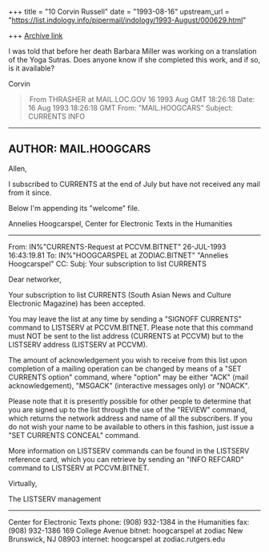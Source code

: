 +++
title = "10 Corvin Russell"
date = "1993-08-16"
upstream_url = "https://list.indology.info/pipermail/indology/1993-August/000629.html"

+++
[Archive link](https://list.indology.info/pipermail/indology/1993-August/000629.html)

I was told that before her death Barbara Miller was working on a translation
of the Yoga Sutras.   Does anyone know if she completed this work, and
if so, is it available?


Corvin






> From THRASHER at MAIL.LOC.GOV 16 1993 Aug GMT 18:26:18
Date: 16 Aug 1993 18:26:18 GMT
From: "MAIL.HOOGCARS" <THRASHER at MAIL.LOC.GOV>
Subject: CURRENTS INFO

------------------------------------
AUTHOR: MAIL.HOOGCARS               
------------------------------------
Allen, 

I subscribed to CURRENTS at the end of July but have not received any 
mail from it since. 

Below I'm appending its "welcome" file. 

Annelies Hoogcarspel, 
Center for Electronic Texts in the Humanities 

***** 

From:   IN%"CURRENTS-Request at PCCVM.BITNET" 26-JUL-1993 16:43:19.81 
To:     IN%"HOOGCARSPEL at ZODIAC.BITNET"  "Annelies Hoogcarspel" 
CC: 
Subj:   Your subscription to list CURRENTS 

Dear networker, 

  Your subscription to  list CURRENTS (South Asian News  and Culture Electronic 
Magazine) has been accepted. 

  You may leave the list at any time by sending a "SIGNOFF CURRENTS" command to 
LISTSERV at PCCVM.BITNET. Please  note that this command  must NOT be sent  to the 
list address (CURRENTS at PCCVM) but to the LISTSERV address (LISTSERV at PCCVM). 

  The  amount of  acknowledgement  you  wish to  receive  from  this list  upon 
completion of a  mailing operation can be  changed by means of  a "SET CURRENTS 
option" command,  where "option"  may be  either "ACK"  (mail acknowledgement), 
"MSGACK" (interactive messages only) or "NOACK". 

  Please note that it is presently  possible for other people to determine that 
you are signed  up to the list  through the use of the  "REVIEW" command, which 
returns the network address and name of all the subscribers. If you do not wish 
your name to be available to others in this fashion, just issue a "SET CURRENTS 
CONCEAL" command. 

  More information on LISTSERV commands can  be found in the LISTSERV reference 
card,  which  you  can  retrieve  by  sending  an  "INFO  REFCARD"  command  to 
LISTSERV at PCCVM.BITNET. 

Virtually, 

   The LISTSERV management 

***** 

Center for Electronic Texts            phone:    (908) 932-1384 
in the Humanities                      fax:      (908) 932-1386 
169 College Avenue                     bitnet:   hoogcarspel at zodiac 
New Brunswick, NJ 08903                internet: hoogcarspel at zodiac.rutgers.edu 






